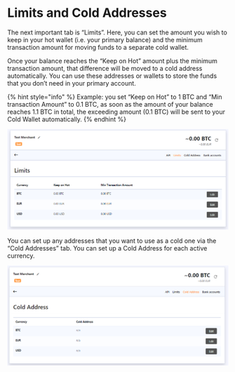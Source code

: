 # Limits and Cold Addresses

The next important tab is “Limits”. Here, you can set the amount you wish to keep in your hot wallet \(i.e. your primary balance\) and the minimum transaction amount for moving funds to a separate cold wallet.

Once your balance reaches the “Keep on Hot” amount plus the minimum transaction amount, that difference will be moved to a cold address automatically. You can use these addresses or wallets to store the funds that you don’t need in your primary account.

{% hint style="info" %}
Example: you set “Keep on Hot” to 1 BTC and “Min transaction Amount” to 0.1 BTC, as soon as the amount of your balance reaches 1.1 BTC in total, the exceeding amount \(0.1 BTC\) will be sent to your Cold Wallet automatically.
{% endhint %}

![](../.gitbook/assets/9.png)

You can set up any addresses that you want to use as a cold one via the “Cold Addresses” tab. You can set up a Cold Address for each active currency.

![](../.gitbook/assets/10.png)



